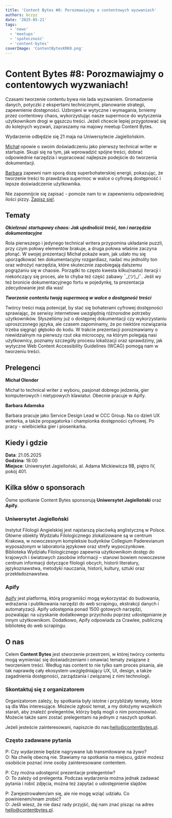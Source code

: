 ```yaml
---
title: 'Content Bytes #8: Porozmawiajmy o contentowych wyzwaniach'
authors: bczyz
date: '2025-05-21'
tags:
  - 'news'
  - 'meetups'
  - 'społeczność'
  - 'content-bytes'
coverImage: 'ContentBytesKRK8.png'
---
```


# Content Bytes #8: Porozmawiajmy o contentowych wyzwaniach!

Czasami tworzenie contentu bywa nie lada wyzwaniem. Gromadzenie danych, potyczki z ekspertami technicznymi, planowanie strategii, zapewnienie dostępności. Uzbrojeni w wytyczne i wymagania, brniemy przez contentowy chaos, wykorzystując nasze supermoce do wytyczenia użytkownikom drogi w gąszczu treści.
Jeżeli chcecie lepiej przygotować się do kolejnych wyzwań, zapraszamy na majowy meetup Content Bytes.

Wydarzenie odbędzie się 21 maja na Uniwersytecie Jagiellońskim.

<!--truncate-->

[Michał](https://www.linkedin.com/in/michal-olender/) opowie o swoim doświadczeniu jako pierwszy technical writer w startupie. Skupi się na tym, jak wprowadzić spójne treści, dobrać odpowiednie narzędzia i wypracować najlepsze podejście do tworzenia dokumentacji.

[Barbara](https://www.linkedin.com/in/barbura-adamska/) zapewni nam sporą dozę superbohaterskiej energii, pokazując, że tworzenie treści to prawdziwa supermoc w walce o cyfrową dostępność i lepsze doświadczenie użytkownika.

Nie zapomnijcie się zapisać - pomoże nam to w zapewnieniu odpowiedniej ilości pizzy. [Zapisz się!](https://lu.ma/vnnxohf3).

## Tematy

**_Okiełznać startupowy chaos: Jak ujednolicić treść, ton i narzędzia dokumentacyjne_**

Rola pierwszego i jedynego technical writera przypomina układanie puzzli, przy czym połowy elementów brakuje, a druga połowa właśnie zaczyna płonąć. W swojej prezentacji Michał pokaże wam, jak udało mu się uporządkować ten dokumentacyjny rozgardiasz, nadać mu jednolity ton oraz wdrożyć narzędzia, które skutecznie zapobiegają dalszemu pogrążaniu się w chaosie. Porządki to często kwesta kilku(nastu) iteracji i niekończący się proces, ale to chyba też część zabawy ¯\_(ツ)_/¯.
Jeśli wy też bronicie dokumentacyjnego fortu w pojedynkę, ta prezentacja zdecydowanie jest dla was!


**_Tworzenie contentu twoją supermocą w walce o dostępność treści_**

Twórcy treści mają potencjał, by stać się bohaterami cyfrowej dostępności sprawiając, że serwisy internetowe uwzględnią różnorodne potrzeby użytkowników. Słyszeliśmy już o dostępnej dokumentacji czy wykorzystaniu uproszczonego języka, ale czasem zapominamy, że po niektóre rozwiązania trzeba sięgnąć głęboko do kodu. W trakcie prezentacji porozmawiamy o niewidzialnym na pierwszy rzut oka microcopy, na którym polegają nasi użytkownicy, poznamy szczegóły procesu lokalizacji oraz sprawdzimy, jak wytyczne Web Content Accessibility Guidelines (WCAG) pomogą nam w tworzeniu treści.


## Prelegenci

**Michał Olender**

Michał to technical writer z wyboru, pasjonat dobrego jedzenia, gier komputerowych i nietypowych klawiatur. Obecnie pracuje w Apify.

**Barbara Adamska**

Barbara pracuje jako Service Design Lead w CCC Group. Na co dzień UX writerka, a także propagatorka i championka dostępności cyfrowej. Po pracy - wielbicielka gier i piosenkarka.

## Kiedy i gdzie

**Data**: 21.05.2025 <br /> **Godzina**: 18:00 <br /> **Miejsce**: Uniwersytet Jagielloński, al. Adama Mickiewicza 9B, piętro IV, pokój 401.

## Kilka słów o sponsorach

Ósme spotkanie Content Bytes sponsorują **Uniwersytet Jagielloński** oraz **Apify**.

### Uniwersytet Jagielloński

Instytut Filologii Angielskiej jest najstarszą placówką anglistyczną w Polsce. Główne obiekty Wydziału Filologicznego zlokalizowane są w centrum Krakowa, w nowoczesnym kompleksie budynków Collegium Paderevianum wyposażonym w laboratoria językowe oraz strefy wypoczynkowe. Biblioteka Wydziału Filologicznego zapewnia użytkownikom dostęp do krajowych i światowych zasobów informacji – stanowi bowiem nowoczesne centrum informacji dotyczące filologii obcych, historii literatury, językoznawstwa, metodyki nauczania, historii, kultury, sztuki oraz przekładoznawstwa.


### Apify

[Apify](https://apify.com/) jest platformą, którą programiści mogą wykorzystać do budowania, wdrażania i publikowania narzędzi do web scrapingu, ekstrakcji danych i automatyzacji. Apify udostępnia ponad 1500 gotowych narzędzi, pozwalając na uzyskanie dodatkowego przychodu poprzez udostępnianie je innym użytkownikom. Dodatkowo, Apify odpowiada za Crawlee, publiczną bibliotekę do web scrapingu.

## O nas

Celem **Content Bytes** jest stworzenie przestrzeni, w której twórcy contentu
mogą wymieniać się doświadczeniami i omawiać tematy związane z tworzeniem
treści. Według nas content to nie tylko sam proces pisania, ale tak
naprawdę cały ekosystem uwzględniający UX, UI, design, a także zagadnienia
dostępności, zarządzania i związanej z nimi technologii.

### Skontaktuj się z organizatorem

Organizatorom zależy, by spotkania były istotne i przybliżały tematy, które są
dla Was interesujące. Możecie zgłosić temat, a my dołożymy wszelkich starań, aby
znaleźć prelegentów, którzy będą mogli o nim porozmawiać. Możecie także sami
zostać prelegentami na jednym z naszych spotkań.

Jeżeli jesteście zainteresowani, napiszcie do nas:[hello@contentbytes.pl](mailto:hello@contentbytes.pl).

### Często zadawane pytania

P: Czy wydarzenie będzie nagrywane lub transmitowane na żywo? <br /> O: Na
chwilę obecną nie. Stawiamy na spotkania na miejscu, gdzie możesz osobiście
poznać inne osoby zainteresowane contentem.

P: Czy można udostępnić prezentacje prelegentów? <br /> O: To zależy od
prelegenta. Podczas wydarzenia można jednak zadawać pytania i robić zdjęcia,
można też zapytać o udostępnienie slajdów.

P: Zarejestrowałem/am się, ale nie mogę wziąć udziału. Co powinienem/nnam
zrobić? <br /> O: Jeśli wiesz, że nie dasz rady przyjść, daj nam znać pisząc na
adres [hello@contentbytes.pl](mailto:hello@contentbytes.pl).
